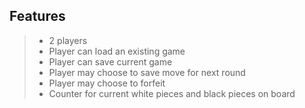 ## Features

>- 2 players
>- Player can load an existing game
>- Player can save current game
>- Player may choose to save move for next round
>- Player may choose to forfeit
>- Counter for current white pieces and black pieces on board
